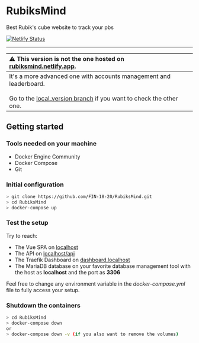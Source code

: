 # RubiksMind
Best Rubik's cube website to track your pbs

[![Netlify Status](https://api.netlify.com/api/v1/badges/2b990f6c-21eb-4193-8553-8e1d8344c219/deploy-status)](https://app.netlify.com/sites/rubiks-mind/deploys)

---

| :warning: This version is not the one hosted on [rubiksmind.netlify.app](https://rubiksmind.netlify.app/). |
| :------------------------------------------------------ |
| It's a more advanced one with accounts management and leaderboard. <br/><br/> Go to the [local_version branch](https://github.com/FIN-18-20/RubiksMind/tree/local_version) if you want to check the other one. |

## Getting started

### Tools needed on your machine

* Docker Engine Community
* Docker Compose
* Git

### Initial configuration

```bash
> git clone https://github.com/FIN-18-20/RubiksMind.git
> cd RubiksMind
> docker-compose up
```

### Test the setup

Try to reach:
* The Vue SPA on [localhost](http://localhost)
* The API on [localhost/api](http://localhost/api)
* The Traefik Dashboard on [dashboard.localhost](http://dashboard.localhost)
* The MariaDB database on your favorite database management tool with the host as **localhost** and the port as **3306**

Feel free to change any environment variable in the *docker-compose.yml* file to fully access your setup. 

### Shutdown the containers
```bash
> cd RubiksMind
> docker-compose down
or
> docker-compose down -v (if you also want to remove the volumes)
```
